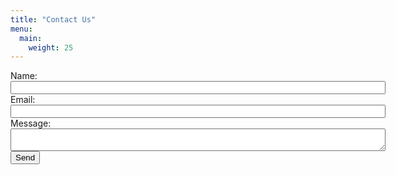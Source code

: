 ```yaml
---
title: "Contact Us"
menu:
  main:
    weight: 25
---
```


<style type="text/css">
	form{
		width: 100%;
		width: 600px;
	}

	input[type=email],
	input[type=text],
	textarea{
		width: 100%;
	}
</style>

<form action="https://formspree.io/contact@comicsncoffee.com" method="POST">
	<label for="name">Name:</label><br />
	<input type="text" name="name" /><br />
	<label for="_replyto">Email:</label><br />
	<input type="email" name="_replyto" /><br />
	<label for="message">Message:</label><br />
	<textarea name="message"></textarea><br />
	<input type="submit" value="Send" />
</form>
